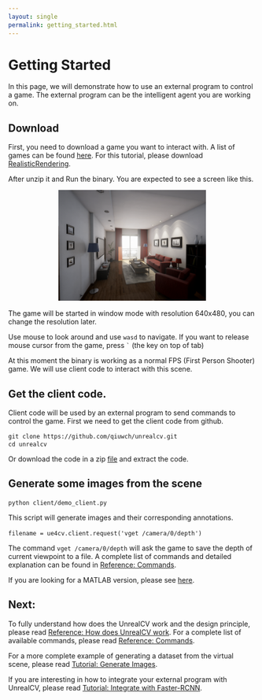 ```yaml
---
layout: single
permalink: getting_started.html
---
```


# Getting Started

In this page, we will demonstrate how to use an external program to control a game. The external program can be the intelligent agent you are working on.

<!-- Here we will use RealisticRendering as an example. [RealisticRendering](https://docs.unrealengine.com/latest/INT/Resources/Showcases/RealisticRendering/) is a demo created by Epic Games to showcase the rendering ability of UnrealEngine. -->

## Download

<!-- To follow this instruction, you need to download a version compiled with UnrealCV server. First, download the binaries of this game. -->

First, you need to download a game you want to interact with. A list of games can be found [here](model_zoo.html). For this tutorial, please download [RealisticRendering](model_zoo.html#realistic_rendering).

After unzip it and Run the binary. You are expected to see a screen like this.

<center>
  <img alt="Startup Screenshot" src="images/rr_init.png" width="300px"/>
</center>

The game will be started in window mode with resolution 640x480, you can change the resolution later.

Use mouse to look around and use `wasd` to navigate. If you want to release mouse cursor from the game, press <code>`</code> (the key on top of tab)

At this moment the binary is working as a normal FPS (First Person Shooter) game. We will use client code to interact with this scene.


## Get the client code.

Client code will be used by an external program to send commands to control the game. First we need to get the client code from github.

``` shell
git clone https://github.com/qiuwch/unrealcv.git
cd unrealcv
```

Or download the code in a zip [file](https://github.com/qiuwch/unrealcv/archive/master.zip) and extract the code.

## Generate some images from the scene

``` shell
python client/demo_client.py
```

This script will generate images and their corresponding annotations.

`filename = ue4cv.client.request('vget /camera/0/depth')`

The command `vget /camera/0/depth` will ask the game to save the depth of current viewpoint to a file. A complete list of commands and detailed explanation can be found in [Reference: Commands](commands.html).

<!-- The image filename will be printed in the console. We are considering faster way of exchanging pixel data between a game and an external program. -->

If you are looking for a MATLAB version, please see [here](client.html#matlab).

## Next:

To fully understand how does the UnrealCV work and the design principle, please read [Reference: How does UnrealCV work](how_does_it_work.html). For a complete list of available commands, please read [Reference: Commands](commands.html).

For a more complete example of generating a dataset from the virtual scene, please read [Tutorial: Generate Images](ipynb_generate_images.html).

If you are interesting in how to integrate your external program with UnrealCV, please read [Tutorial: Integrate with Faster-RCNN](faster_rcnn.html).
